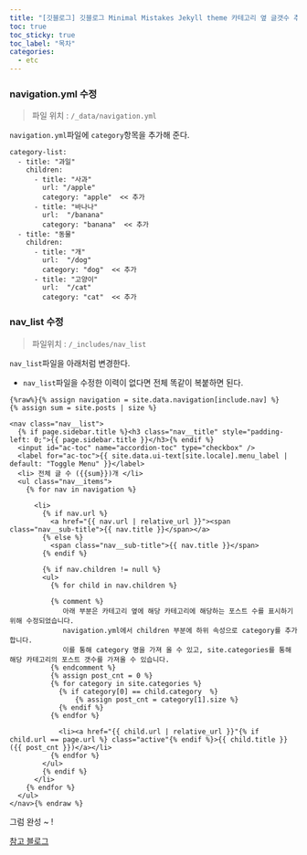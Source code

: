 ```yaml
---
title: "[깃블로그] 깃블로그 Minimal Mistakes Jekyll theme 카테고리 옆 글갯수 추가"
toc: true
toc_sticky: true
toc_label: "목차"
categories:
  - etc
---
```

### navigation.yml 수정
> 파일 위치 : `/_data/navigation.yml`  
  
`navigation.yml`파일에 `category`항목을 추가해 준다.  
```
category-list:
  - title: "과일"
    children:
      - title: "사과"
        url: "/apple"
        category: "apple"  << 추가
      - title: "바나나"
        url:  "/banana"
        category: "banana"  << 추가
  - title: "동물"
    children:
      - title: "개"
        url:  "/dog"
        category: "dog"  << 추가
      - title: "고양이"
        url:  "/cat"
        category: "cat"  << 추가
```
  
### nav_list 수정
> 파일위치 : `/_includes/nav_list`  
  
`nav_list`파일을 아래처럼 변경한다.  
* `nav_list`파일을 수정한 이력이 없다면 전체 똑같이 복붙하면 된다.  
  
```
{%raw%}{% assign navigation = site.data.navigation[include.nav] %}
{% assign sum = site.posts | size %}

<nav class="nav__list">
  {% if page.sidebar.title %}<h3 class="nav__title" style="padding-left: 0;">{{ page.sidebar.title }}</h3>{% endif %}
  <input id="ac-toc" name="accordion-toc" type="checkbox" />
  <label for="ac-toc">{{ site.data.ui-text[site.locale].menu_label | default: "Toggle Menu" }}</label>
  <li> 전체 글 수 ({{sum}})개 </li>
  <ul class="nav__items">
    {% for nav in navigation %}
      
      <li>
        {% if nav.url %}
          <a href="{{ nav.url | relative_url }}"><span class="nav__sub-title">{{ nav.title }}</span></a>
        {% else %}
          <span class="nav__sub-title">{{ nav.title }}</span>
        {% endif %}

        {% if nav.children != null %}
        <ul>
          {% for child in nav.children %}
          
          {% comment %}
             아래 부분은 카테고리 옆에 해당 카테고리에 해당하는 포스트 수를 표시하기 위해 수정되었습니다.
             navigation.yml에서 children 부분에 하위 속성으로 category를 추가합니다.
             이를 통해 category 명을 가져 올 수 있고, site.categories를 통해 해당 카테고리의 포스트 갯수를 가져올 수 있습니다.
          {% endcomment %}
          {% assign post_cnt = 0 %}
          {% for category in site.categories %}
            {% if category[0] == child.category  %}
                {% assign post_cnt = category[1].size %}
            {% endif %}
          {% endfor %}

            <li><a href="{{ child.url | relative_url }}"{% if child.url == page.url %} class="active"{% endif %}>{{ child.title }}({{ post_cnt }})</a></li>
          {% endfor %}
        </ul>
        {% endif %}
      </li>
    {% endfor %}
  </ul>
</nav>{% endraw %}
```
  
그럼 완성 ~ !
<br/>
  
[참고 블로그](https://x2info.github.io/minimal-mistakes/%EC%B9%B4%ED%85%8C%EA%B3%A0%EB%A6%AC_%ED%8F%AC%EC%8A%A4%ED%8A%B8%EC%88%98_%EC%B6%9C%EB%A0%A5/)
